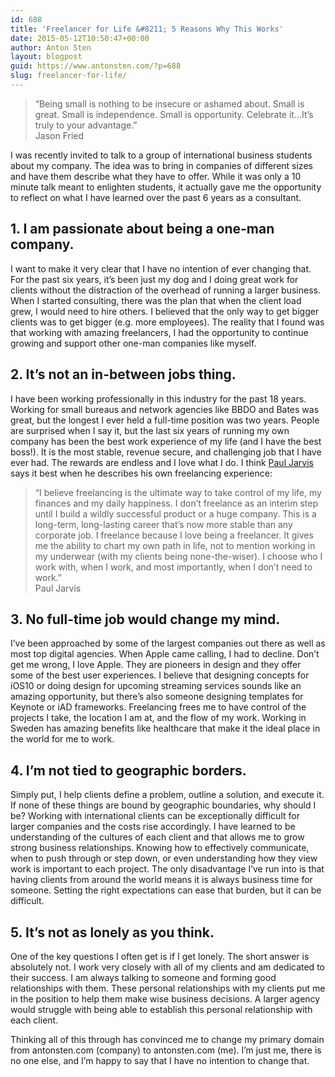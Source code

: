 ```yaml
---
id: 688
title: 'Freelancer for Life &#8211; 5 Reasons Why This Works'
date: 2015-05-12T10:50:47+00:00
author: Anton Sten
layout: blogpost
guid: https://www.antonsten.com/?p=688
slug: freelancer-for-life/
---
```

> “Being small is nothing to be insecure or ashamed about. Small is great. Small is independence. Small is opportunity. Celebrate it&#8230;It’s truly to your advantage.”<br>Jason Fried

I was recently invited to talk to a group of international business students about my company. The idea was to bring in companies of different sizes and have them describe what they have to offer. While it was only a 10 minute talk meant to enlighten students, it actually gave me the opportunity to reflect on what I have learned over the past 6 years as a consultant.

## 1. I am passionate about being a one-man company.

I want to make it very clear that I have no intention of ever changing that. For the past six years, it’s been just my dog and I doing great work for clients without the distraction of the overhead of running a larger business. When I started consulting, there was the plan that when the client load grew, I would need to hire others. I believed that the only way to get bigger clients was to get bigger (e.g. more employees). The reality that I found was that working with amazing freelancers, I had the opportunity to continue growing and support other one-man companies like myself.

## 2. It’s not an in-between jobs thing.

I have been working professionally in this industry for the past 18 years. Working for small bureaus and network agencies like BBDO and Bates was great, but the longest I ever held a full-time position was two years. People are surprised when I say it, but the last six years of running my own company has been the best work experience of my life (and I have the best boss!). It is the most stable, revenue secure, and challenging job that I have ever had. The rewards are endless and I love what I do. I think <a href="https://pjrvs.com" target="_blank">Paul Jarvis</a> says it best when he describes his own freelancing experience:

> “I believe freelancing is the ultimate way to take control of my life, my finances and my daily happiness. I don’t freelance as an interim step until I build a wildly successful product or a huge company. This is a long-term, long-lasting career that’s now more stable than any corporate job. I freelance because I love being a freelancer. It gives me the ability to chart my own path in life, not to mention working in my underwear (with my clients being none-the-wiser). I choose who I work with, when I work, and most importantly, when I don’t need to work.”<br>Paul Jarvis

## 3. No full-time job would change my mind.

I’ve been approached by some of the largest companies out there as well as most top digital agencies. When Apple came calling, I had to decline. Don’t get me wrong, I love Apple. They are pioneers in design and they offer some of the best user experiences. I believe that designing concepts for iOS10 or doing design for upcoming streaming services sounds like an amazing opportunity, but there’s also someone designing templates for Keynote or iAD frameworks. Freelancing frees me to have control of the projects I take, the location I am at, and the flow of my work. Working in Sweden has amazing benefits like healthcare that make it the ideal place in the world for me to work.

## 4. I’m not tied to geographic borders.

Simply put, I help clients define a problem, outline a solution, and execute it. If none of these things are bound by geographic boundaries, why should I be? Working with international clients can be exceptionally difficult for larger companies and the costs rise accordingly. I have learned to be understanding of the cultures of each client and that allows me to grow strong business relationships. Knowing how to effectively communicate, when to push through or step down, or even understanding how they view work is important to each project. The only disadvantage I’ve run into is that having clients from around the world means it is always business time for someone. Setting the right expectations can ease that burden, but it can be difficult.

## 5. It’s not as lonely as you think.

One of the key questions I often get is if I get lonely. The short answer is absolutely not. I work very closely with all of my clients and am dedicated to their success. I am always talking to someone and forming good relationships with them. These personal relationships with my clients put me in the position to help them make wise business decisions. A larger agency would struggle with being able to establish this personal relationship with each client.

Thinking all of this through has convinced me to change my primary domain from antonsten.com (company) to antonsten.com (me). I’m just me, there is no one else, and I’m happy to say that I have no intention to change that.
